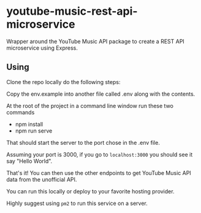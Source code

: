 # youtube-music-rest-api-microservice
Wrapper around the YouTube Music API package to create a REST API microservice using Express.


## Using

Clone the repo locally do the following steps:

Copy the env.example into another file called .env along with the contents.

At the root of the project in a command line window run these two commands

* npm install
* npm run serve

That should start the server to the port chose in the .env file.

Assuming your port is 3000, if you go to `localhost:3000` you should see it say "Hello World".

That's it! You can then use the other endpoints to get YouTube Music API data from the unofficial API.

You can run this locally or deploy to your favorite hosting provider.

Highly suggest using `pm2` to run this service on a server.